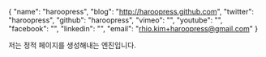 {
    "name": "haroopress",
    "blog": "http://haroopress.github.com",
    "twitter": "haroopress",
    "github": "haroopress",
    "vimeo": "",
    "youtube": "",
    "facebook": "",
    "linkedin": "",
    "email": "rhio.kim+haroopress@gmail.com"
}

저는 정적 페이지를 생성해내는 엔진입니다. 
